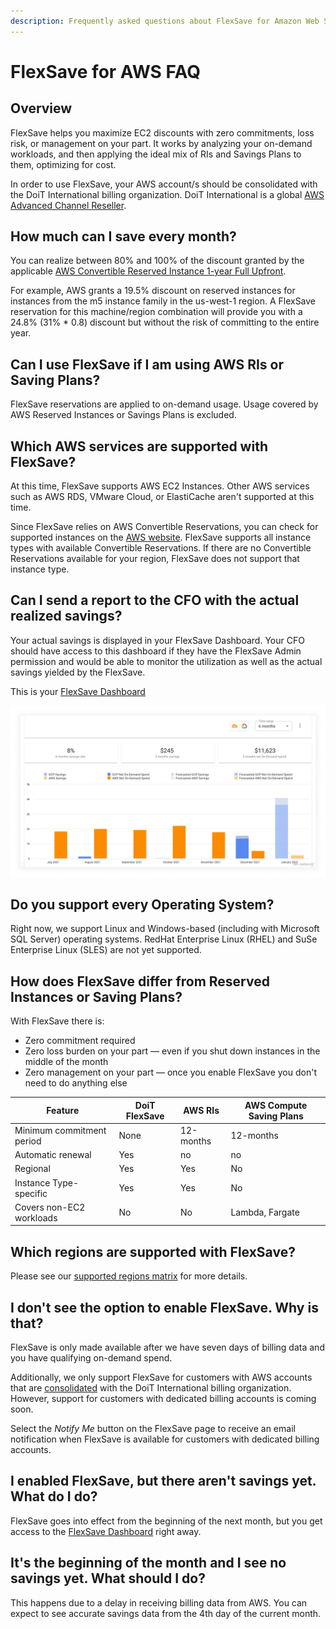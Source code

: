 ```yaml
---
description: Frequently asked questions about FlexSave for Amazon Web Services
---
```


# FlexSave for AWS FAQ

## Overview

FlexSave helps you maximize EC2 discounts with zero commitments, loss risk, or management on your part. It works by analyzing your on-demand workloads, and then applying the ideal mix of RIs and Savings Plans to them, optimizing for cost.

In order to use FlexSave, your AWS account/s should be consolidated with the DoiT International billing organization. DoiT International is a global [AWS Advanced Channel Reseller](https://partners.amazonaws.com/partners/001E000001HPlIAIA1/).

## How much can I save every month?

You can realize between 80% and 100% of the discount granted by the applicable [AWS Convertible Reserved Instance 1-year Full Upfront](https://aws.amazon.com/ec2/pricing/reserved-instances/pricing/).

For example, AWS grants a 19.5% discount on reserved instances for instances from the m5 instance family in the us-west-1 region. A FlexSave reservation for this machine/region combination will provide you with a 24.8% (31% \* 0.8) discount but without the risk of committing to the entire year.

## Can I use FlexSave if I am using AWS RIs or Saving Plans?

FlexSave reservations are applied to on-demand usage. Usage covered by AWS Reserved Instances or Savings Plans is excluded.

## Which AWS services are supported with FlexSave?

At this time, FlexSave supports AWS EC2 Instances. Other AWS services such as AWS RDS, VMware Cloud, or ElastiCache aren't supported at this time.

Since FlexSave relies on AWS Convertible Reservations, you can check for supported instances on the [AWS website](https://aws.amazon.com/ec2/pricing/reserved-instances/pricing/). FlexSave supports all instance types with available Convertible Reservations. If there are no Convertible Reservations available for your region, FlexSave does not support that instance type.

## Can I send a report to the CFO with the actual realized savings?

Your actual savings is displayed in your FlexSave Dashboard. Your CFO should have access to this dashboard if they have the FlexSave Admin permission and would be able to monitor the utilization as well as the actual savings yielded by the FlexSave.

This is your [FlexSave Dashboard](overview.md#flexsave-dashboard)

![A screenshot of an example FlexSave dashboard](../.gitbook/assets/FlexSave-dashboard.png)

## Do you support every Operating System?

Right now, we support Linux and Windows-based (including with Microsoft SQL Server) operating systems. RedHat Enterprise Linux (RHEL) and SuSe Enterprise Linux (SLES) are not yet supported.

## How does FlexSave differ from Reserved Instances or Saving Plans?

With FlexSave there is:

* Zero commitment required
* Zero loss burden on your part — even if you shut down instances in the middle of the month
* Zero management on your part — once you enable FlexSave you don't need to do anything else

| Feature                   | DoiT FlexSave | AWS RIs   | AWS Compute Saving Plans |
| ------------------------- | ------------- | --------- | ------------------------ |
| Minimum commitment period | None          | 12-months | 12-months                |
| Automatic renewal         | Yes           | no        | no                       |
| Regional                  | Yes           | Yes       | No                       |
| Instance Type-specific    | Yes           | Yes       | No                       |
| Covers non-EC2 workloads  | No            | No        | Lambda, Fargate          |

## Which regions are supported with FlexSave?

Please see our [supported regions matrix](flexsave-regions.md) for more details.

## I don't see the option to enable FlexSave. Why is that?

FlexSave is only made available after we have seven days of billing data and you have qualifying on-demand spend.

Additionally, we only support FlexSave for customers with AWS accounts that are [consolidated](https://docs.aws.amazon.com/awsaccountbilling/latest/aboutv2/consolidated-billing.html) with the DoiT International billing organization. However, support for customers with dedicated billing accounts is coming soon.

Select the _Notify Me_ button on the FlexSave page to receive an email notification when FlexSave is available for customers with dedicated billing accounts.

## I enabled FlexSave, but there aren't savings yet. What do I do?

FlexSave goes into effect from the beginning of the next month, but you get access to the [FlexSave Dashboard](overview.md#flexsave-dashboard) right away.

## It's the beginning of the month and I see no savings yet. What should I do?

This happens due to a delay in receiving billing data from AWS. You can expect to see accurate savings data from the 4th day of the current month.
